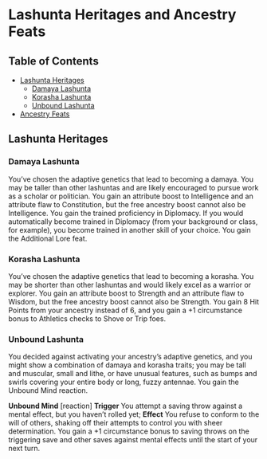 # Lashunta Heritages and Ancestry Feats

## Table of Contents

* [Lashunta Heritages](#lashunta-heritages)
  * [Damaya Lashunta](#damaya-lashunta)
  * [Korasha Lashunta](#korasha-lashunta)
  * [Unbound Lashunta](#unbound-lashunta)
* [Ancestry Feats](#ancestry-feats)

## Lashunta Heritages

### Damaya Lashunta
You’ve chosen the adaptive genetics that lead to becoming a damaya. You may be taller than other lashuntas and are likely encouraged to pursue work as a scholar or politician. You gain an attribute boost to Intelligence and an attribute flaw to Constitution, but the free ancestry boost cannot also be Intelligence. You gain the trained proficiency in Diplomacy. If you would automatically become trained in Diplomacy (from your background or class, for example), you become trained in another skill of your choice. You gain the Additional Lore feat.

### Korasha Lashunta
You’ve chosen the adaptive genetics that lead to becoming a korasha. You may be shorter than other lashuntas and would likely excel as a warrior or explorer. You gain an attribute boost to Strength and an attribute flaw to Wisdom, but the free ancestry boost cannot also be Strength. You gain 8 Hit Points from your ancestry instead of 6, and you gain a +1 circumstance bonus to Athletics checks to Shove or Trip foes.

### Unbound Lashunta
You decided against activating your ancestry’s adaptive genetics, and you might show a combination of damaya and korasha traits; you may be tall and muscular, small and lithe, or have unusual features, such as bumps and swirls covering your entire body or long, fuzzy antennae. You gain the Unbound Mind reaction.

**Unbound Mind** [reaction] **Trigger** You attempt a saving throw against a mental effect, but you haven’t rolled yet; **Effect** You refuse to conform to the will of others, shaking off their attempts to control you with sheer determination. You gain a +1 circumstance bonus to saving throws on the triggering save and other saves against mental effects until the start of your next turn.

